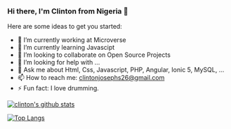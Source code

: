 ### Hi there, I'm Clinton from Nigeria 👋

Here are some ideas to get you started:

- 🔭 I’m currently working at Microverse
- 🌱 I’m currently learning Javascipt
- 👯 I’m looking to collaborate on Open Source Projects
- 🤔 I’m looking for help with ...
- 💬 Ask me about Html, Css, Javascript, PHP, Angular, Ionic 5, MySQL, ...
- 📫 How to reach me: clintonjosephs26@gmail.com
- ⚡ Fun fact: I love drumming.

[![clinton's github stats](https://github-readme-stats.vercel.app/api?username=clintonjosephs&show_icons=true&theme=radical)](https://github.com/clintonjosephs/github-readme-stats)





[![Top Langs](https://github-readme-stats.vercel.app/api/top-langs/?username=clintonjosephs&show_icons=true&theme=radical&layout=compact)](https://github.com/clintonjosephs/github-readme-stats)

